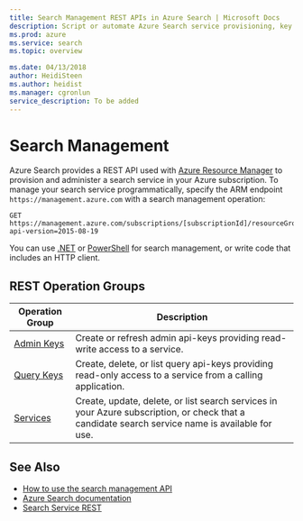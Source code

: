 ```yaml
---
title: Search Management REST APIs in Azure Search | Microsoft Docs
description: Script or automate Azure Search service provisioning, key management, or resource configuration using REST APIs and Resource Manager APIs.
ms.prod: azure
ms.service: search
ms.topic: overview

ms.date: 04/13/2018
author: HeidiSteen
ms.author: heidist
ms.manager: cgronlun
service_description: To be added
---
```


# Search Management 

Azure Search provides a REST API used with [Azure Resource Manager](http://msdn.microsoft.com/library/azure/dn790568.aspx) to provision and administer a search service in your Azure subscription. To manage your search service programmatically, specify the ARM endpoint `https://management.azure.com` with a search management operation:

~~~~
GET  https://management.azure.com/subscriptions/[subscriptionId]/resourceGroups/[resourceGroupName]/providers/Microsoft.Search/searchServices/[serviceName]?api-version=2015-08-19
~~~~

You can use [.NET](https://aka.ms/search-mgmt-sdk) or [PowerShell](https://azure.microsoft.com/documentation/articles/search-manage-powershell/) for search management, or write code that includes an HTTP client.

## REST Operation Groups

| Operation Group | Description |
|-----------------|-------------|
| [Admin Keys](xref:management.azure.com.searchmanagement.adminkeys)  | Create or refresh admin api-keys providing read-write access to a service. |
| [Query Keys](xref:management.azure.com.searchmanagement.querykeys)  | Create, delete, or list query api-keys providing read-only access to a service from a calling application. |
| [Services](xref:management.azure.com.searchmanagement.services)  | Create, update, delete, or list search services in your Azure subscription, or check that a candidate search service name is available for use. |

## See Also

- [How to use the search management API](search-howto-management-rest-api.md)
- [Azure Search documentation](https://azure.microsoft.com/documentation/services/search/)
- [Search Service REST](~/docs-ref-conceptual/searchservice/index.md)   
